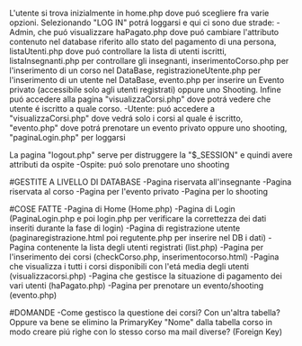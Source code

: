 L'utente si trova inizialmente in home.php dove puó scegliere fra varie opzioni.
Selezionando "LOG IN" potrá loggarsi e qui ci sono due strade:
-Admin, che puó visualizzare haPagato.php dove puó cambiare l'attributo contenuto nel database riferito allo stato del pagamento di una persona, listaUtenti.php dove puó controllare la lista di utenti iscritti, listaInsegnanti.php per controllare gli insegnanti, inserimentoCorso.php per l'inserimento di un corso nel DataBase, registrazioneUtente.php per l'inserimento di un utente nel DataBase, evento.php per inserire un Evento privato (accessibile solo agli utenti registrati) oppure uno Shooting. Infine puó accedere alla pagina "visualizzaCorsi.php" dove potrá vedere che utente é iscritto a quale corso.
-Utente: puó accedere a "visualizzaCorsi.php" dove vedrá solo i corsi al quale é iscritto, "evento.php" dove potrá prenotare un evento privato oppure uno shooting, "paginaLogin.php" per loggarsi

La pagina "logout.php" serve per distruggere la "$\_SESSION" e quindi avere attributi da ospite
-Ospite: puó solo prenotare uno shooting

#GESTITE A LIVELLO DI DATABASE
-Pagina riservata all'insegnante
-Pagina riservata al corso
-Pagina per l'evento privato
-Pagina per lo shooting

#COSE FATTE
-Pagina di Home (Home.php)
-Pagina di Login (PaginaLogin.php e poi login.php per verificare la correttezza dei dati inseriti durante la fase di login)
-Pagina di registrazione utente (paginaregistrazione.html poi regutente.php per inserire nel DB i dati)
-Pagina contenente la lista degli utenti registrati (list.php)
-Pagina per l'inserimento dei corsi (checkCorso.php, inserimentocorso.html)
-Pagina che visualizza i tutti i corsi disponibili con l'etá media degli utenti (visualizzacorsi.php)
-Pagina che gestisce la situazione di pagamento dei vari utenti (haPagato.php)
-Pagina per prenotare un evento/shooting (evento.php)



#DOMANDE
-Come gestisco la questione dei corsi? Con un'altra tabella? Oppure va bene se elimino la PrimaryKey "Nome" dalla tabella corso in modo creare piú righe con lo stesso corso ma mail diverse? (Foreign Key)
